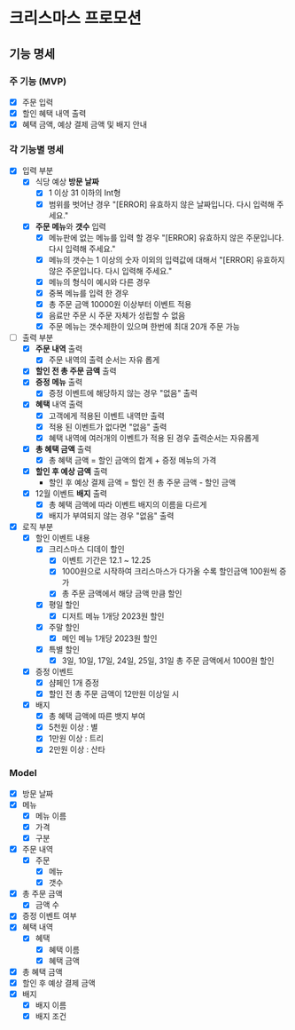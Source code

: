 # 크리스마스 프로모션 

## 기능 명세

### 주 기능 (MVP)
- [x] 주문 입력
- [x] 할인 혜택 내역 출력
- [x] 혜택 금액, 예상 결제 금액 및 배지 안내

### 각 기능별 명세
- [x] 입력 부분
  - [x] 식당 예상 **방문 날짜**
    - [x] 1 이상 31 이하의 Int형
    - [x] 범위를 벗어난 경우 "[ERROR] 유효하지 않은 날짜입니다. 다시 입력해 주세요."
  - [x] **주문 메뉴**와 **갯수** 입력
    - [x] 메뉴판에 없는 메뉴를 입력 할 경우 "[ERROR] 유효하지 않은 주문입니다. 다시 입력해 주세요."
    - [x] 메뉴의 갯수는 1 이상의 숫자 이외의 입력값에 대해서 "[ERROR] 유효하지 않은 주문입니다. 다시 입력해 주세요."
    - [x] 메뉴의 형식이 예시와 다른 경우 
    - [x] 중복 메뉴를 입력 한 경우
    - [x] 총 주문 금액 10000원 이상부터 이벤트 적용
    - [x] 음료만 주문 시 주문 자체가 성립할 수 없음
    - [x] 주문 메뉴는 갯수제한이 있으며 한번에 최대 20개 주문 가능

- [ ] 출력 부분
  - [x] **주문 내역** 출력
    - [x] 주문 내역의 출력 순서는 자유 롭게
  - [x] **할인 전 총 주문 금액** 출력
  - [x] **증정 메뉴** 출력
    - [x] 증정 이벤트에 해당하지 않는 경우 "없음" 출력
  - [x] **혜택** 내역 출력
    - [x] 고객에게 적용된 이벤트 내역만 출력
    - [x] 적용 된 이벤트가 없다면 "없음" 출력
    - [x] 혜택 내역에 여러개의 이벤트가 적용 된 경우 출력순서는 자유롭게
  - [x] **총 혜택 금액** 출력
    - [x] 총 혜택 금액 = 할인 금액의 합계 + 증정 메뉴의 가격
  - [x] **할인 후 예상 금액** 출력
    - 할인 후 예상 결제 금액  = 할인 전 총 주문 금액 - 할인 금액
  - [x] 12월 이벤트 **배지** 출력
    - [x] 총 혜택 금액에 따라 이벤트 배지의 이름을 다르게
    - [x] 배지가 부여되지 않는 경우 "없음" 출력

- [x] 로직 부분
  - [x] 할인 이벤트 내용
    - [x] 크리스마스 디데이 할인
      - [x] 이벤트 기간은 12.1 ~ 12.25
      - [x] 1000원으로 시작하여 크리스마스가 다가올 수록 할인금액 100원씩 증가
      - [x] 총 주문 금액에서 해당 금액 만큼 할인
    - [x] 평일 할인
      - [x] 디저트 메뉴 1개당 2023원 할인
    - [x] 주말 할인
      - [x] 메인 메뉴 1개당 2023원 할인
    - [x] 특별 할인
      - [x] 3일, 10일, 17일, 24일, 25일, 31일 총 주문 금액에서 1000원 할인

  - [x] 증정 이벤트
    - [x] 샴페인 1개 증정
    -  [x] 할인 전 총 주문 금액이 12만원 이상일 시

  - [x] 배지
    - [x] 총 혜택 금액에 따른 뱃지 부여
    - [x] 5천원 이상 : 별
    - [x] 1만원 이상 : 트리
    - [x] 2만원 이상 : 산타

### Model
- [x] 방문 날짜
- [x] 메뉴
  - [x] 메뉴 이름
  - [x] 가격
  - [x] 구분
- [x] 주문 내역
  - [x] 주문
    - [x] 메뉴
    - [x] 갯수
- [x] 총 주문 금액
  - [x] 금액 수
- [x] 증정 이벤트 여부
- [x] 혜택 내역
  - [x] 혜택
    - [x] 혜택 이름
    - [x] 혜택 금액
- [x] 총 혜택 금액
- [x] 할인 후 예상 결제 금액
- [x] 배지
  - [x] 배지 이름
  - [x] 배지 조건